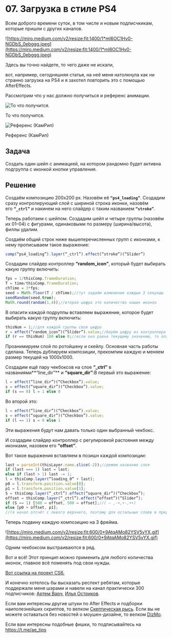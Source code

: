 # 07. Загрузка в стиле PS4

Всем доброго времени суток, в том числе и новым подписчкикам, которые пришли с других каналов.

![https://miro.medium.com/v2/resize:fit:1400/1*mI6OC1Hv0-NGDbS_0ebggg.jpeg](https://miro.medium.com/v2/resize:fit:1400/1*mI6OC1Hv0-NGDbS_0ebggg.jpeg)

Здесь вы точно найдете, то чего даже не искали,

вот, например, сегодняшняя статья, на неё меня натолкнула как ни странно загрузка на PS4 и я захотел повторить это с помощью AfterEffects.

Рассмотрим что у нас должно получиться и референс анимации.

![То что получится.](https://miro.medium.com/v2/resize:fit:600/0*xgftwapoHbKtKRpJ.gif)

То что получится.

![Референс (КамРип)](https://miro.medium.com/v2/resize:fit:600/0*MCmaf6Wm-8-83wzz.gif)

Референс (КамРип)

## **Задача**

Создать один шейп с анимацией, на котором рандомно будет активна
подгруппа с иконкой кнопки управления.

## **Решение**

Создаём композицию 200x200 px. Назовём её **`“ps4_loading”`**.
Создадим сразу контролирующий слой с шириной строка иконки, назовём
его **`“_ctrl”`** и накинем на него слайдер с таким названием **`“stroke”`**.

Теперь работаем с шейпом.
Создадим шейп и четыре группы (назовём их 01–04) с фигурами, одинаковыми
по размеру (ширина/высота), филлы удалим.

Создаём общий строк ниже вышеперечисленных групп с иконками, к нему прописываем такое выражение:

```jsx
comp(“ps4_loading”).layer(“_ctrl”).effect(“stroke”)(“Slider”)
```

Создадим слайдер контроллер **“random_icon”**, который будет выбирать какую группу включить:

```jsx
fps = 1/thisComp.frameDuration;
T = time/thisComp.frameDuration;
chTime = 3*fps;
seed = Math.floor(T / chTime);//тут задаём изменение каждые 3 секунды
seedRandom(seed,true);
Math.round(random(1,4));//вторая цифра это количество наших иконок
```

В опасити каждой подруппы вставляем выражение, которое будет выбирать какую группу включить:

```jsx
thisNum = 1;//для каждой группы своя цифра
r = effect(“random_icon”)(“Slider”).value;//берём цифру из контроллера рандома
if (r == thisNum) 100 else 0;//если она равна текущему значению, то опасити 100
```

Проанимируем слой по ротойшену и скейлу. Основная часть работы сделана. Теперь дублируем композиции, прекомпим каждую и меняем размер текущей
на 1000x1000.

Создадим ещё пару чекбоксов на слое **“_ctrl”** в названиями**“line_dir”** и **“square_dir”**:В первый это выражение:

```jsx
l = effect(“line_dir”)(“Checkbox”).value;
s = effect(“square_dir”)(“Checkbox”).value;
if (s == 0) l = 1 else 0
```

Во второй это:

```jsx
l = effect(“line_dir”)(“Checkbox”).value;
s = effect(“square_dir”)(“Checkbox”).value;
if (l == 1) s = 0 else 1
```

Эти выражения будут нам давать только один выбранный чекбокс.

И создадим слайдер контроллер с регулировкой растояния между иконками, назовем его **“offset”**.

Вот такое выражения вставляем в позишн каждой композиции:

```jsx
last = parseInt(thisLayer.name.slice(-2));//режем название слоя
if (last === 1) last = last;
else if (last > 1) last -= 1;
l = thisComp.layer(“loading_0” + last);
p0 = l.transform.position.value[0];
p1 = l.transform.position.value[1];
S = thisComp.layer(“_ctrl”).effect(“square_dir”)(“Checkbox”);
offset = thisComp.layer(“_ctrl”).effect(“offset”)(“Slider”);
if (S == 1) [500 — offset, 500 — offset];//( — ,-+,+-,++)
else [p0 + offset, p1];
//(я начал отсчёт с левого верхнего, поэтому для остальных слоёв в предпоследней строчки меняем знаки “+” и “-”, на то что написанно после сплешей)
```

Теперь подвину каждую композицию на 3 фрейма.

![https://miro.medium.com/v2/resize:fit:600/0*9AtqAMo82YSV5vYX.gif](https://miro.medium.com/v2/resize:fit:600/0*9AtqAMo82YSV5vYX.gif)

Одним чекбоксом выстраиваются в ряд.

Вот и всё! Этот принцип можно применить для любого количества иконок, главное всё поменять под свои нужды.

[Вот ссылка на проект CS6.](https://mega.nz/#!caZn2YBQ!MXSEqb8oSPDswYpdkn4TFRYR6y_nwpv-EeWV1-7esvg)

И конечно хотелось бы высказать респект ребятам, которые поддержали меня шэрами и навели на канал практически 300 подписчиков: [Артем Варч](https://t.me/Art_Warch), [Илья Остриков](https://t.me/os3kov).

Eсли вам интересны другие штуки по After Effects и подборки наиполезнейших скриптов, 
то велком [Скептическая рысь](https://t.me/ArtWarch).
Если вы не можете оставаться без новостей о моушен-дизайне, то велком [DizMo](https://t.me/DizMo).

Если вам интересны подобные фишки, то подписывайтесь на https://t.me/ae_tips
